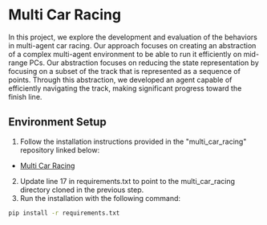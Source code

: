 # Multi Car Racing
In this project, we explore the development and evaluation of the behaviors in multi-agent car racing. Our approach focuses on creating an abstraction of a complex multi-agent environment to be able to run it efficiently on mid-range PCs. Our abstraction focuses on reducing the state representation by focusing on a subset of the track that is represented as a sequence of points. Through this abstraction, we developed an agent capable of efficiently navigating the track, making significant progress toward the finish line.

## Environment Setup
1. Follow the installation instructions provided in the "multi_car_racing" repository linked below:
  - [Multi Car Racing](https://github.com/Sedwall/multi_car_racing)
2. Update line 17 in requirements.txt to point to the multi_car_racing directory cloned in the previous step.
3. Run the installation with the following command:
  ```bash
  pip install -r requirements.txt
  ```


